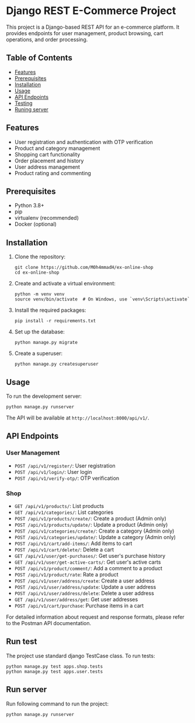 # Django REST E-Commerce Project

This project is a Django-based REST API for an e-commerce platform. It provides endpoints for user management, product browsing, cart operations, and order processing.

## Table of Contents

- [Features](#features)
- [Prerequisites](#prerequisites)
- [Installation](#installation)
- [Usage](#usage)
- [API Endpoints](#api-endpoints)
- [Testing](#run-test)
- [Runing server](#run-server)

## Features

- User registration and authentication with OTP verification
- Product and category management
- Shopping cart functionality
- Order placement and history
- User address management
- Product rating and commenting

## Prerequisites

- Python 3.8+
- pip
- virtualenv (recommended)
- Docker (optional)

## Installation

1. Clone the repository:
   ```
   git clone https://github.com/M0h4mmadH/ex-online-shop
   cd ex-online-shop
   ```

2. Create and activate a virtual environment:
   ```
   python -m venv venv
   source venv/bin/activate  # On Windows, use `venv\Scripts\activate`
   ```

3. Install the required packages:
   ```
   pip install -r requirements.txt
   ```

4. Set up the database:
   ```
   python manage.py migrate
   ```

5. Create a superuser:
   ```
   python manage.py createsuperuser
   ```

## Usage

To run the development server:

```
python manage.py runserver
```

The API will be available at `http://localhost:8000/api/v1/`.

## API Endpoints

### User Management
- `POST /api/v1/register/`: User registration
- `POST /api/v1/login/`: User login
- `POST /api/v1/verify-otp/`: OTP verification

### Shop
- `GET /api/v1/products/`: List products
- `GET /api/v1/categories/`: List categories
- `POST /api/v1/products/create/`: Create a product (Admin only)
- `POST /api/v1/products/update/`: Update a product (Admin only)
- `POST /api/v1/categories/create/`: Create a category (Admin only)
- `POST /api/v1/categories/update/`: Update a category (Admin only)
- `POST /api/v1/cart/add-items/`: Add items to cart
- `POST /api/v1/cart/delete/`: Delete a cart
- `GET /api/v1/user/get-purchases/`: Get user's purchase history
- `GET /api/v1/user/get-active-carts/`: Get user's active carts
- `POST /api/v1/product/comment/`: Add a comment to a product
- `POST /api/v1/product/rate`: Rate a product
- `POST /api/v1/user/address/create`: Create a user address
- `POST /api/v1/user/address/update`: Update a user address
- `POST /api/v1/user/address/delete`: Delete a user address
- `GET /api/v1/user/address/get`: Get user addresses
- `POST /api/v1/cart/purchase`: Purchase items in a cart

For detailed information about request and response formats, please refer to the Postman API documentation.

## Run test
The project use standard django TestCase class. To run tests:
```
python manage.py test apps.shop.tests 
python manage.py test apps.user.tests 
```
## Run server
Run following command to run the project:

``python manage.py runserver ``
